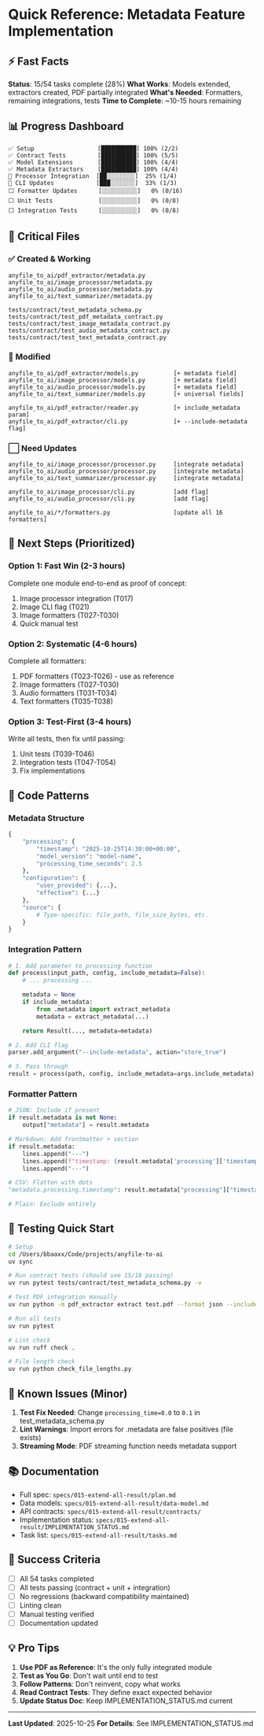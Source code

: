 # Quick Reference: Metadata Feature Implementation

## ⚡ Fast Facts

**Status**: 15/54 tasks complete (28%)
**What Works**: Models extended, extractors created, PDF partially integrated
**What's Needed**: Formatters, remaining integrations, tests
**Time to Complete**: ~10-15 hours remaining

## 📊 Progress Dashboard

```
✅ Setup                  [██████████] 100% (2/2)
✅ Contract Tests         [██████████] 100% (5/5)
✅ Model Extensions       [██████████] 100% (4/4)
✅ Metadata Extractors    [██████████] 100% (4/4)
🔄 Processor Integration  [██░░░░░░░░]  25% (1/4)
🔄 CLI Updates            [███░░░░░░░]  33% (1/3)
⬜ Formatter Updates      [░░░░░░░░░░]   0% (0/16)
⬜ Unit Tests             [░░░░░░░░░░]   0% (0/8)
⬜ Integration Tests      [░░░░░░░░░░]   0% (0/8)
```

## 🎯 Critical Files

### ✅ Created & Working
```
anyfile_to_ai/pdf_extractor/metadata.py
anyfile_to_ai/image_processor/metadata.py
anyfile_to_ai/audio_processor/metadata.py
anyfile_to_ai/text_summarizer/metadata.py

tests/contract/test_metadata_schema.py
tests/contract/test_pdf_metadata_contract.py
tests/contract/test_image_metadata_contract.py
tests/contract/test_audio_metadata_contract.py
tests/contract/test_text_metadata_contract.py
```

### 🔄 Modified
```
anyfile_to_ai/pdf_extractor/models.py          [+ metadata field]
anyfile_to_ai/image_processor/models.py        [+ metadata field]
anyfile_to_ai/audio_processor/models.py        [+ metadata field]
anyfile_to_ai/text_summarizer/models.py        [+ universal fields]

anyfile_to_ai/pdf_extractor/reader.py          [+ include_metadata param]
anyfile_to_ai/pdf_extractor/cli.py             [+ --include-metadata flag]
```

### ⬜ Need Updates
```
anyfile_to_ai/image_processor/processor.py     [integrate metadata]
anyfile_to_ai/audio_processor/processor.py     [integrate metadata]
anyfile_to_ai/text_summarizer/processor.py     [integrate metadata]

anyfile_to_ai/image_processor/cli.py           [add flag]
anyfile_to_ai/audio_processor/cli.py           [add flag]

anyfile_to_ai/*/formatters.py                  [update all 16 formatters]
```

## 🚀 Next Steps (Prioritized)

### Option 1: Fast Win (2-3 hours)
Complete one module end-to-end as proof of concept:
1. Image processor integration (T017)
2. Image CLI flag (T021)
3. Image formatters (T027-T030)
4. Quick manual test

### Option 2: Systematic (4-6 hours)
Complete all formatters:
1. PDF formatters (T023-T026) - use as reference
2. Image formatters (T027-T030)
3. Audio formatters (T031-T034)
4. Text formatters (T035-T038)

### Option 3: Test-First (3-4 hours)
Write all tests, then fix until passing:
1. Unit tests (T039-T046)
2. Integration tests (T047-T054)
3. Fix implementations

## 📝 Code Patterns

### Metadata Structure
```python
{
    "processing": {
        "timestamp": "2025-10-25T14:30:00+00:00",
        "model_version": "model-name",
        "processing_time_seconds": 2.5
    },
    "configuration": {
        "user_provided": {...},
        "effective": {...}
    },
    "source": {
        # Type-specific: file_path, file_size_bytes, etc.
    }
}
```

### Integration Pattern
```python
# 1. Add parameter to processing function
def process(input_path, config, include_metadata=False):
    # ... processing ...

    metadata = None
    if include_metadata:
        from .metadata import extract_metadata
        metadata = extract_metadata(...)

    return Result(..., metadata=metadata)

# 2. Add CLI flag
parser.add_argument("--include-metadata", action="store_true")

# 3. Pass through
result = process(path, config, include_metadata=args.include_metadata)
```

### Formatter Pattern
```python
# JSON: Include if present
if result.metadata is not None:
    output["metadata"] = result.metadata

# Markdown: Add frontmatter + section
if result.metadata:
    lines.append("---")
    lines.append(f"timestamp: {result.metadata['processing']['timestamp']}")
    lines.append("---")

# CSV: Flatten with dots
"metadata.processing.timestamp": result.metadata["processing"]["timestamp"]

# Plain: Exclude entirely
```

## 🧪 Testing Quick Start

```bash
# Setup
cd /Users/bbaaxx/Code/projects/anyfile-to-ai
uv sync

# Run contract tests (should see 15/18 passing)
uv run pytest tests/contract/test_metadata_schema.py -v

# Test PDF integration manually
uv run python -m pdf_extractor extract test.pdf --format json --include-metadata

# Run all tests
uv run pytest

# Lint check
uv run ruff check .

# File length check
uv run python check_file_lengths.py
```

## 🐛 Known Issues (Minor)

1. **Test Fix Needed**: Change `processing_time=0.0` to `0.1` in test_metadata_schema.py
2. **Lint Warnings**: Import errors for .metadata are false positives (file exists)
3. **Streaming Mode**: PDF streaming function needs metadata support

## 📚 Documentation

- Full spec: `specs/015-extend-all-result/plan.md`
- Data models: `specs/015-extend-all-result/data-model.md`
- API contracts: `specs/015-extend-all-result/contracts/`
- Implementation status: `specs/015-extend-all-result/IMPLEMENTATION_STATUS.md`
- Task list: `specs/015-extend-all-result/tasks.md`

## 🎯 Success Criteria

- [ ] All 54 tasks completed
- [ ] All tests passing (contract + unit + integration)
- [ ] No regressions (backward compatibility maintained)
- [ ] Linting clean
- [ ] Manual testing verified
- [ ] Documentation updated

## 💡 Pro Tips

1. **Use PDF as Reference**: It's the only fully integrated module
2. **Test as You Go**: Don't wait until end to test
3. **Follow Patterns**: Don't reinvent, copy what works
4. **Read Contract Tests**: They define exact expected behavior
5. **Update Status Doc**: Keep IMPLEMENTATION_STATUS.md current

---

**Last Updated**: 2025-10-25
**For Details**: See IMPLEMENTATION_STATUS.md
